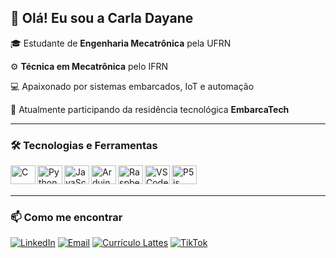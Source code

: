 ## 👋 Olá! Eu sou a Carla Dayane

🎓 Estudante de **Engenharia Mecatrônica** pela UFRN  

⚙️ **Técnica em Mecatrônica** pelo IFRN  

💻 Apaixonado por sistemas embarcados, IoT e automação  

🚀 Atualmente participando da residência tecnológica **EmbarcaTech**  


---

### 🛠️ Tecnologias e Ferramentas
<img align="left" alt="C" height="30" width="40" src="https://cdn.jsdelivr.net/gh/devicons/devicon/icons/c/c-original.svg" />
<img align="left" alt="Python" height="30" width="40" src="https://cdn.jsdelivr.net/gh/devicons/devicon/icons/python/python-original.svg" />
<img align="left" alt="JavaScript" height="30" width="40" src="https://cdn.jsdelivr.net/gh/devicons/devicon/icons/javascript/javascript-original.svg" />
<img align="left" alt="Arduino" height="30" width="40" src="https://cdn.jsdelivr.net/gh/devicons/devicon/icons/arduino/arduino-original.svg" />
<img align="left" alt="Raspberry Pi" height="30" width="40" src="https://cdn.jsdelivr.net/gh/devicons/devicon/icons/raspberrypi/raspberrypi-original.svg" />
<img align="left" alt="VSCode" height="30" width="40" src="https://cdn.jsdelivr.net/gh/devicons/devicon/icons/vscode/vscode-original.svg" />
<img align="left" alt="P5js" height="30" width="40" src="https://cdn.jsdelivr.net/gh/devicons/devicon/icons/p5js/p5js-original.svg" />
<br><br>


---

### 📫 Como me encontrar
[![LinkedIn](https://img.shields.io/badge/-LinkedIn-0A66C2?style=flat&logo=linkedin&logoColor=white)](https://www.linkedin.com/in/carla-dayane-596460344/) 
[![Email](https://img.shields.io/badge/-Email-EA4335?style=flat&logo=gmail&logoColor=white)](mailto:carladayane856@gmail.com)
[![Currículo Lattes](https://img.shields.io/badge/-Currículo%20Lattes-darkblue)](https://lattes.cnpq.br/3209551858386988)
[![TikTok](https://img.shields.io/badge/-TikTok-%23000000?style=flat&logo=tiktok&logoColor=white)](https://www.tiktok.com/@mecatronicgirls)